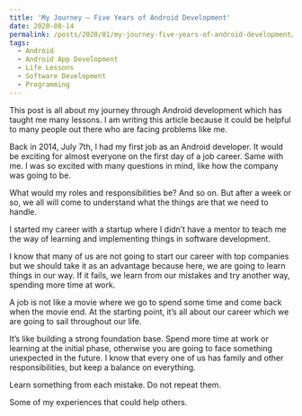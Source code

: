 ```yaml
---
title: 'My Journey — Five Years of Android Development'
date: 2020-08-14
permalink: /posts/2020/01/my-journey-five-years-of-android-development/
tags:
  - Android
  - Android App Development
  - Life Lessons
  - Software Development
  - Programming
---
```

This post is all about my journey through Android development which has taught me many lessons. I am writing this article because it could be helpful to many people out there who are facing problems like me.

Back in 2014, July 7th, I had my first job as an Android developer. It would be exciting for almost everyone on the first day of a job career. Same with me. I was so excited with many questions in mind, like how the company was going to be.

What would my roles and responsibilities be? And so on. But after a week or so, we all will come to understand what the things are that we need to handle.

I started my career with a startup where I didn’t have a mentor to teach me the way of learning and implementing things in software development.

I know that many of us are not going to start our career with top companies but we should take it as an advantage because here, we are going to learn things in our way. If it fails, we learn from our mistakes and try another way, spending more time at work.

A job is not like a movie where we go to spend some time and come back when the movie end. At the starting point, it’s all about our career which we are going to sail throughout our life.

It’s like building a strong foundation base. Spend more time at work or learning at the initial phase, otherwise you are going to face something unexpected in the future. I know that every one of us has family and other responsibilities, but keep a balance on everything.

Learn something from each mistake. Do not repeat them.

Some of my experiences that could help others.
